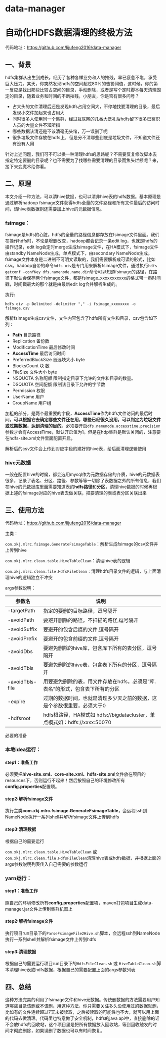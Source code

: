 # data-manager
# 自动化HDFS数据清理的终极方法

代码地址：https://github.com/lijufeng2016/data-manager

## 一、背景

hdfs集群从出生到成长，经历了各种各样业务和人的摧残，早已疲惫不堪，承受巨大压力。某天，你突然发现hdfs的空间超过80%的告警阈值，这时候，你的第一反应是找出那些比较占空间的目录，手动删除，或者是写个定时脚本每天清理固定的目录，随着业务和时间的不断摧残，小朋友，你是否有很多问号？

- 占大头的文件清理后还是发现hdfs占用空间大，不停地找要清理的目录，最后发现小文件加起来也占用大
- 同时很多人使用同一个集群，经过互联网的几番大洗礼后hdfs留下很多已离职人员的大量文件不知所措
- 哪些数据该清还是不该清毫无头绪，万一误删了呢
- 很多垃圾文件存放在hdfs上，但是分不清哪些到底是垃圾文件，不知道文件还有没有人用



针对上述问题，我们可不可以换一种清理hdfs的思路呢？不需要反复修改脚本去指定特定要删的目录呢？也不需要为了找哪些需要清理的目录而焦头烂额呢？来，接下来变魔术给你看。

## 二、原理

本文介绍一种方法，可以清hive数据，也可以清非hive表的hdfs数据。基本原理是通过解析hadoop fsimage文件获得hdfs全量的文件路径和所有文件最后的访问时间，请hive表数据则还需要加上hive的元数据信息。

### fsimage：

fsimage是hdfs的心脏，hdfs的全量的路径信息都存放在fsimage文件里面。我们在操作hdfs时，不论是增删改查，hadoop都会记录一条edit log，也就是hdfs的操作记录，edit log会定时merge生成fsimage文件，在HA模式下，fsimage文件由standby NameNode生成，单点模式下，由secondary NameNode生成。fsimage文件本身是二进制不可明文读取的，我们需要解析成可读的形式，比如csv。hadoop自带的命令`hdfs oiv`是专门用来解析fsimage文件，通过执行`hdfs getconf -confKey dfs.namenode.name.dir`命令可以知道fsimage的路径，在路径下默认会保存两个fsimage文件，都是fsimage_xxxxxxxxxxx的格式带一串时间戳，时间戳最大的那个就是由最新edit log合并解析生成的。

执行:

```shell
hdfs oiv -p Delimited -delimiter "," -i fsimage_xxxxxxxx -o fsimage.csv
```

解析fsimage生成csv文件，文件内容包含了hdfs所有文件和目录，csv包含如下列：

-  **Path**  目录路径
-  Replication  备份数
-  ModificationTime  最后修改时间
-  **AccessTime** 最后访问时间
-  PreferredBlockSize   首选块大小 byte
-  BlocksCount  块 数
-  FileSize 文件大小 byte
-  NSQUOTA 名称配额 限制指定目录下允许的文件和目录的数量。
-  DSQUOTA  空间配额 限制该目录下允许的字节数
-  Permission   权限
-  UserName    用户
-  GroupName 用户组

加粗的部分，是两个最重要的字段，**AccessTime**作为hdfs文件访问的最后时间，**可以根据它去确定哪些文件还在用，哪些已经很久没用，可以判定为垃圾文件或过期数据，达到清理的目的**。必须要开启`dfs.namenode.accesstime.precision`参数才会有AccessTime，默认开启值为1。但是在hdp集群是默认关闭的，注意要在hdfs-site.xml文件里面配置开启。

解析后的csv文件会上传到对应字段的建好的hive表，给后面清理逻辑使用

### hive元数据

一般在配置hive的时候，都会选用mysql作为元数据存储的介质，hive的元数据表很多，记录了表名、分区、路径、参数等等一切除了表数据之外的所有信息，我们在hive的元数据库里面需要知道表的**hdfs路径**和**分区**，清理hive数据的时候再根据上述的fsimage对应的hive表去做关联，把要清理的表或表分区关联出来

## 三、使用方法

代码地址：https://github.com/lijufeng2016/data-manager

主类：

`com.xkj.mlrc.fsimage.GenerateFsimageTable`：解析生成fsimage的csv文件并上传到hive

`com.xkj.mlrc.clean.table.HiveTableClean`：清理hive表的逻辑

`com.xkj.mlrc.clean.file.HdfsFileClean`：清理hdfs目录文件的逻辑，与上面清理hive的逻辑独立不冲突

args参数说明：

| 参数名          | 说明                                                         |
| --------------- | ------------------------------------------------------------ |
| -targetPath     | 指定的要删的目标路径，逗号隔开                               |
| -avoidPath      | 要避开删除的路径，不扫描的路径,逗号隔开                      |
| -avoidSuffix    | 要避开的包含后缀的文件,逗号隔开                              |
| -avoidPrefix    | 要避开的包含前缀的文件,逗号隔开                              |
| -avoidDbs       | 要避免删除的hive库，包含库下所有的表分区，逗号隔开           |
| -avoidTbls      | 要避免删除的hive表，包含表下所有的分区，逗号隔开             |
| -avoidTbls-file | 用要避免删除的表，用文件存放在hdfs，必须是“库.表名”的形式，包含表下所有的分区 |
| -expire         | 过期的数据时间，也就是清理多少天之前的数据，这是个参数很重要，必须大于0                                                   |
| -hdfsroot       | hdfs根路径，HA模式如 hdfs://bigdatacluster，单点模式如：hdfs://xxxx:50070 |

必要的准备

### 本地idea运行：

#### step1：准备工作

必须要把**hive-site.xml、core-site.xml、hdfs-site.xml**文件放在项目的resources下，否则运行不起来！然后按照自己的环境修改所有**config.properties**配置项。

#### step2:解析fsimage文件

执行主类**com.xkj.mlrc.fsimage.GenerateFsimageTable**，会远程ssh到NameNode执行一系列shell并解析fsimage文件上传到hdfs

#### step3:清理数据

根据自己的需要运行

`com.xkj.mlrc.clean.table.HiveTableClean`  或 `com.xkj.mlrc.clean.file.HdfsFileClean`清理hive表或hdfs数据，并根据上面的args参数说明列表传入自己需要的参数运行



### yarn运行：

#### step1：准备工作

照自己的环境修改所有**config.properties**配置项，maven打包项目生成data-manager.jar文件上传到集群机器上

#### step2:解析fsimage文件

执行项目run目录下的`ParseFsimageFile2Hive.sh`脚本，会远程ssh到NameNode执行一系列shell并解析fsimage文件上传到hdfs

#### step3:清理数据

根据自己的需要运行项目run目录下的`HdfsFileClean.sh`  或 `HiveTableClean.sh`脚本清理hive表或hdfs数据，根据自己的需要配置上面的args参数列表

## 四、总结

这种方法完美的利用了fsimage文件和hive元数据。传统删数据的方法需要用户知道哪些目录该删或不该删，用这种方法，你只需要关注多久没使用过的数据就删，比如有的文件连续超过7天未被读取，之后被读取的可能性也不大，就可以用上面的代码去做清理。代码里也特意做了安全机制，hdfs的java api中，直接删除的话不会放hdfs的回收站，这个项目里是把所有数据放入回收站，等到回收触发的时间才彻底删除，如果误删了数据也可以有时间恢复。
